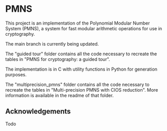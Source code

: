 # PMNS

This project is an implementation of the Polynomial Modular Number System (PMNS), a system for fast modular arithmetic operations for use in cryptography.

The main branch is currently being updated.

The "guided tour" folder contains all the code necessary to recreate the tables in "PMNS for cryptography: a guided tour".

The implementation is in C with utility functions in Python for generation purposes.

The "multiprecision_pmns" folder contains all the code necessary to recreate the tables in "Multi-precision PMNS with CIOS reduction". More information is available in the readme of that folder.

## Acknowledgements
Todo
